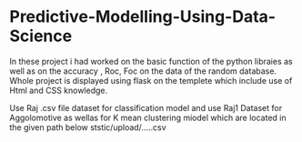 # Predictive-Modelling-Using-Data-Science
In these project i had worked on the basic function of the python libraies as well as on the accuracy , Roc, Foc  on the data of the random database. Whole project is displayed using flask on the templete  which include use of Html and CSS knowledge.
<p>Use Raj .csv file dataset for classification model and use Raj1 Dataset for Aggolomotive as wellas for K mean clustering miodel which are located in the  given path below
ststic/upload/.....csv</p>
